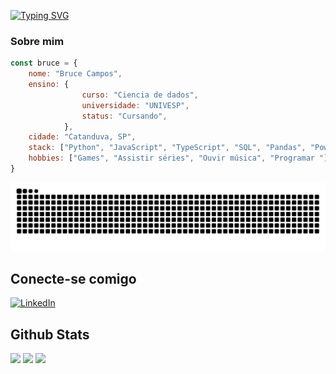 

[![Typing SVG](https://readme-typing-svg.demolab.com?font=Fira+Code&pause=1000&width=435&lines=Oi%2C+meu+nome+%C3%A9+Bruce+;Bem+vindo+ao+meu+perfil+do+GitHub+%3AD)](https://git.io/typing-svg)
### Sobre mim
```javascript
const bruce = {
    nome: "Bruce Campos",
    ensino: {
                curso: "Ciencia de dados",
                universidade: "UNIVESP",
                status: "Cursando",
            },
    cidade: "Catanduva, SP",
    stack: ["Python", "JavaScript", "TypeScript", "SQL", "Pandas", "PowerBI", "React"],
    hobbies: ["Games", "Assistir séries", "Ouvir música", "Programar "]
}
```

![Snake animation](https://raw.githubusercontent.com/BruceCampos/BruceCampos/output/github-contribution-grid-snake-p.svg)



## Conecte-se comigo
[![LinkedIn](https://img.shields.io/badge/LinkedIn-000?style=for-the-badge&logo=linkedin&logoColor=0E76A8)](https://www.linkedin.com/in/brucecamposnh/)


## Github Stats

<img width="440px" src="https://github-readme-activity-graph.vercel.app/graph?username=BruceCampos&theme=github">
<img width="440px" src="https://github-readme-stats.vercel.app/api?username=BruceCampos&show_icons=true&theme=onedark">
<img width="440px" src="https://github-readme-stats.anuraghazra1.vercel.app/api/top-langs/?username=BruceCampos&layout=compact&theme=onedark" />




